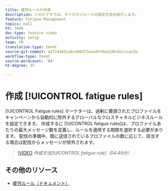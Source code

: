 ```yaml
---
title: 疲労ルールの作成
description: このビデオでは、タイポロジルールの設定方法を紹介します。
feature: Fatigue Management
topics: null
kt: 3446
doc-type: feature video
activity: setup
team: TM
translation-type: tm+mt
source-git-commit: a2f194821a9ce06272eaed979ee2d8c62cccac2b
workflow-type: tm+mt
source-wordcount: '94'
ht-degree: 3%

---
```



# 作成 [!UICONTROL fatigue rules]

[!UICONTROL Fatigue rules] マーケターは、過剰に要請されたプロファイルをキャンペーンから自動的に除外するグローバルなクロスチャネルビジネスルールを設定できます。
作成するに [!UICONTROL fatigue rules]は、プロファイルあたりの最大メッセージ数を定義し、ルールを適用する期間を選択する必要があります。 配信の準備中、既に送信されているプロファイルの数に応じて、該当する場合は配信からメッセージが除外されます。

>[!VIDEO](https://video.tv.adobe.com/v/28450?quality=12)
*作成方法[!UICONTROL fatigue rule]（04:49分）*

## その他のリソース

* [疲労ルール（ドキュメント）](https://docs.adobe.com/content/help/en/campaign-standard/using/administrating/working-with-typology-rules/fatigue-rules.html)

